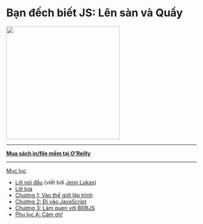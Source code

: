 # Bạn đếch biết JS: Lên sàn và Quẩy

<img src="cover.jpg" width="300">

-----

**[Mua sách in/file mềm tại O'Reilly](http://shop.oreilly.com/product/0636920039303.do)**

-----

[Mục lục](toc.md)

* [Lời nói đầu](foreword.md) (viết bởi [Jenn Lukas](http://jennlukas.com))
* [Lời tựa](../preface.md)
* [Chương 1: Vào thế giới lập trình](ch1.md)
* [Chương 2: Đi vào JavaScript](ch2.md)
* [Chương 3: Làm quen với BĐBJS](ch3.md)
* [Phụ lục A: Cảm ơn!](apA.md)
